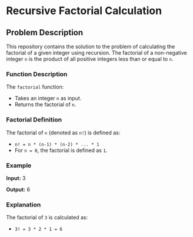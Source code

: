 # Recursive Factorial Calculation

## Problem Description

This repository contains the solution to the problem of calculating the factorial of a given integer using recursion. The factorial of a non-negative integer `n` is the product of all positive integers less than or equal to `n`.

### Function Description

The `factorial` function:
- Takes an integer `n` as input.
- Returns the factorial of `n`.

### Factorial Definition

The factorial of `n` (denoted as `n!`) is defined as:
- `n! = n * (n-1) * (n-2) * ... * 1`
- For `n = 0`, the factorial is defined as `1`.

### Example

**Input:**
3

**Output:**
6

### Explanation

The factorial of `3` is calculated as:
- `3! = 3 * 2 * 1 = 6`
